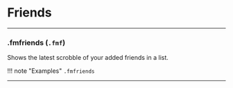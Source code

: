 # Friends

---

### .fmfriends (`.fmf`)

Shows the latest scrobble of your added friends in a list.

!!! note "Examples"
    `.fmfriends`

---